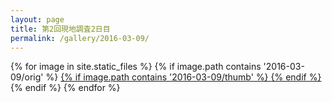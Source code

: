 ```yaml
---
layout: page
title: 第2回現地調査2日目
permalink: /gallery/2016-03-09/
---
```

<section id="photos">
{% for image in site.static_files %}
{% if image.path contains '2016-03-09/orig' %}
<a href="{{ image.path }}">
{% if image.path contains '2016-03-09/thumb' %}
<amp-img src="{{ image.path }}" layout="responsive" width="4" height="3" />
{% endif %}
</a>
{% endif %}
{% endfor %}
</section>
